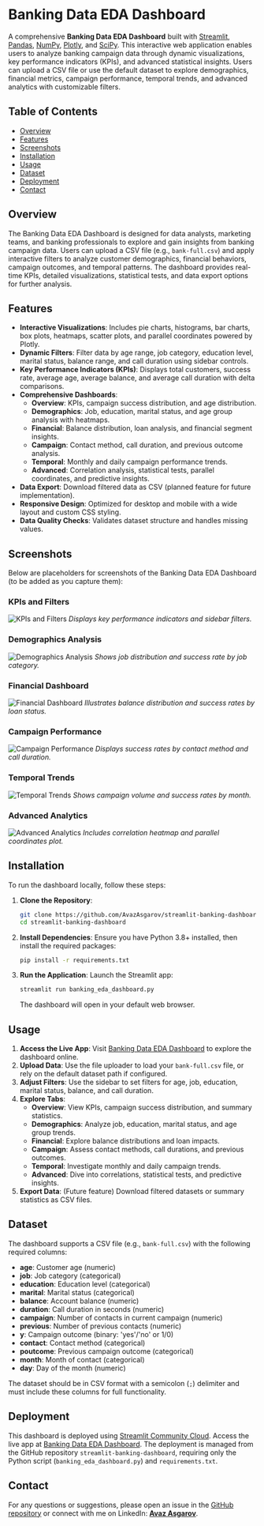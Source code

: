 # Banking Data EDA Dashboard

A comprehensive **Banking Data EDA Dashboard** built with [Streamlit](https://streamlit.io/), [Pandas](https://pandas.pydata.org/), [NumPy](https://numpy.org/), [Plotly](https://plotly.com/), and [SciPy](https://scipy.org/). This interactive web application enables users to analyze banking campaign data through dynamic visualizations, key performance indicators (KPIs), and advanced statistical insights. Users can upload a CSV file or use the default dataset to explore demographics, financial metrics, campaign performance, temporal trends, and advanced analytics with customizable filters.

## Table of Contents
- [Overview](#overview)
- [Features](#features)
- [Screenshots](#screenshots)
- [Installation](#installation)
- [Usage](#usage)
- [Dataset](#dataset)
- [Deployment](#deployment)
- [Contact](#contact)

## Overview
The Banking Data EDA Dashboard is designed for data analysts, marketing teams, and banking professionals to explore and gain insights from banking campaign data. Users can upload a CSV file (e.g., `bank-full.csv`) and apply interactive filters to analyze customer demographics, financial behaviors, campaign outcomes, and temporal patterns. The dashboard provides real-time KPIs, detailed visualizations, statistical tests, and data export options for further analysis.

## Features
- **Interactive Visualizations**: Includes pie charts, histograms, bar charts, box plots, heatmaps, scatter plots, and parallel coordinates powered by Plotly.
- **Dynamic Filters**: Filter data by age range, job category, education level, marital status, balance range, and call duration using sidebar controls.
- **Key Performance Indicators (KPIs)**: Displays total customers, success rate, average age, average balance, and average call duration with delta comparisons.
- **Comprehensive Dashboards**:
  - **Overview**: KPIs, campaign success distribution, and age distribution.
  - **Demographics**: Job, education, marital status, and age group analysis with heatmaps.
  - **Financial**: Balance distribution, loan analysis, and financial segment insights.
  - **Campaign**: Contact method, call duration, and previous outcome analysis.
  - **Temporal**: Monthly and daily campaign performance trends.
  - **Advanced**: Correlation analysis, statistical tests, parallel coordinates, and predictive insights.
- **Data Export**: Download filtered data as CSV (planned feature for future implementation).
- **Responsive Design**: Optimized for desktop and mobile with a wide layout and custom CSS styling.
- **Data Quality Checks**: Validates dataset structure and handles missing values.

## Screenshots
Below are placeholders for screenshots of the Banking Data EDA Dashboard (to be added as you capture them):

### KPIs and Filters
![KPIs and Filters](screenshots/kpis_filters.png)
*Displays key performance indicators and sidebar filters.*

### Demographics Analysis
![Demographics Analysis](screenshots/demographics_analysis.png)
*Shows job distribution and success rate by job category.*

### Financial Dashboard
![Financial Dashboard](screenshots/financial_dashboard.png)
*Illustrates balance distribution and success rates by loan status.*

### Campaign Performance
![Campaign Performance](screenshots/campaign_performance.png)
*Displays success rates by contact method and call duration.*

### Temporal Trends
![Temporal Trends](screenshots/temporal_trends.png)
*Shows campaign volume and success rates by month.*

### Advanced Analytics
![Advanced Analytics](screenshots/advanced_analytics.png)
*Includes correlation heatmap and parallel coordinates plot.*

## Installation
To run the dashboard locally, follow these steps:

1. **Clone the Repository**:
   ```bash
   git clone https://github.com/AvazAsgarov/streamlit-banking-dashboard.git
   cd streamlit-banking-dashboard
   ```

2. **Install Dependencies**:
   Ensure you have Python 3.8+ installed, then install the required packages:
   ```bash
   pip install -r requirements.txt
   ```

3. **Run the Application**:
   Launch the Streamlit app:
   ```bash
   streamlit run banking_eda_dashboard.py
   ```
   The dashboard will open in your default web browser.

## Usage
1. **Access the Live App**: Visit [Banking Data EDA Dashboard](https://banking-dashboard-avaz-asgarov.streamlit.app/) to explore the dashboard online.
2. **Upload Data**: Use the file uploader to load your `bank-full.csv` file, or rely on the default dataset path if configured.
3. **Adjust Filters**: Use the sidebar to set filters for age, job, education, marital status, balance, and call duration.
4. **Explore Tabs**:
   - **Overview**: View KPIs, campaign success distribution, and summary statistics.
   - **Demographics**: Analyze job, education, marital status, and age group trends.
   - **Financial**: Explore balance distributions and loan impacts.
   - **Campaign**: Assess contact methods, call durations, and previous outcomes.
   - **Temporal**: Investigate monthly and daily campaign trends.
   - **Advanced**: Dive into correlations, statistical tests, and predictive insights.
5. **Export Data**: (Future feature) Download filtered datasets or summary statistics as CSV files.

## Dataset
The dashboard supports a CSV file (e.g., `bank-full.csv`) with the following required columns:
- **age**: Customer age (numeric)
- **job**: Job category (categorical)
- **education**: Education level (categorical)
- **marital**: Marital status (categorical)
- **balance**: Account balance (numeric)
- **duration**: Call duration in seconds (numeric)
- **campaign**: Number of contacts in current campaign (numeric)
- **previous**: Number of previous contacts (numeric)
- **y**: Campaign outcome (binary: 'yes'/'no' or 1/0)
- **contact**: Contact method (categorical)
- **poutcome**: Previous campaign outcome (categorical)
- **month**: Month of contact (categorical)
- **day**: Day of the month (numeric)

The dataset should be in CSV format with a semicolon (`;`) delimiter and must include these columns for full functionality.

## Deployment
This dashboard is deployed using [Streamlit Community Cloud](https://streamlit.io/cloud). Access the live app at [Banking Data EDA Dashboard](https://banking-dashboard-avaz-asgarov.streamlit.app/). The deployment is managed from the GitHub repository `streamlit-banking-dashboard`, requiring only the Python script (`banking_eda_dashboard.py`) and `requirements.txt`.

## Contact
For any questions or suggestions, please open an issue in the [GitHub repository](https://github.com/AvazAsgarov/streamlit-banking-dashboard) or connect with me on LinkedIn: **[Avaz Asgarov](https://www.linkedin.com/in/avaz-asgarov/)**.